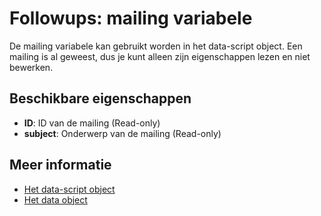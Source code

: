 # Followups: mailing variabele

De mailing variabele kan gebruikt worden in het data-script object. Een 
mailing is al geweest, dus je kunt alleen zijn eigenschappen lezen en niet 
bewerken.

## Beschikbare eigenschappen
* **ID**: ID van de mailing (Read-only)
* **subject**: Onderwerp van de mailing (Read-only)

## Meer informatie
* [Het data-script object](./followups-scripting)
* [Het data object](./followups-scripting-data)
